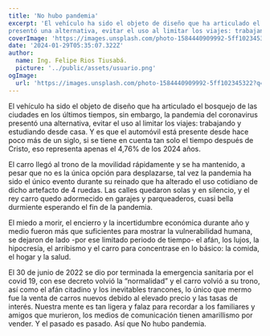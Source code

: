 ```yaml
---
title: 'No hubo pandemia'
excerpt: 'El vehículo ha sido el objeto de diseño que ha articulado el bosquejo de las ciudades en los últimos tiempos,sin embargo, la pandemia del coronavirus
presentó una alternativa, evitar el uso al limitar los viajes: trabajando y estudiando desde casa....'
coverImage: 'https://images.unsplash.com/photo-1584440909992-5ff102345322?q=80&w=2070&auto=format&fit=crop&ixlib=rb-4.0.3&ixid=M3wxMjA3fDB8MHxwaG90by1wYWdlfHx8fGVufDB8fHx8fA%3D%3D'
date: '2024-01-29T05:35:07.322Z'
author:
  name: Ing. Felipe Rios Tiusabá.
  picture: '../public/assets/usuario.png'
ogImage:
  url: 'https://images.unsplash.com/photo-1584440909992-5ff102345322?q=80&w=2070&auto=format&fit=crop&ixlib=rb-4.0.3&ixid=M3wxMjA3fDB8MHxwaG90by1wYWdlfHx8fGVufDB8fHx8fA%3D%3D'
---
```


El vehículo ha sido el objeto de diseño que ha articulado el bosquejo de las ciudades en los últimos tiempos, sin embargo, la pandemia del coronavirus presentó una alternativa, evitar el uso al limitar los viajes: trabajando y estudiando desde casa. Y es que el automóvil está presente desde hace poco más de un siglo, si se tiene en cuenta tan solo el tiempo después de Cristo, eso representa apenas el 4,76% de los 2024 años.

El carro llegó al trono de la movilidad rápidamente y se ha mantenido, a pesar que no es la única opción para desplazarse, tal vez la pandemia ha sido el único
evento durante su reinado que ha alterado el uso cotidiano de dicho artefacto de 4 ruedas. Las calles quedaron solas y en silencio, y el rey carro quedo adormecido
en garajes y parqueaderos, cuasi bella durmiente esperando el fin de la pandemia. 

El miedo a morir, el encierro y la incertidumbre económica durante año y medio fueron más que suficientes para mostrar la vulnerabilidad humana, se dejaron de
lado -por ese limitado periodo de tiempo- el afán, los lujos, la hipocresía, el arribismo y el carro para concentrase en lo básico: la comida, el hogar y la salud.

El 30 de junio de 2022 se dio por terminada la emergencia sanitaria por el covid 19, con ese decreto volvió la “normalidad” y el carro volvió a su trono, así como el
afán citadino y los inevitables trancones, lo único que mermo fue la venta de carros nuevos debido al elevado precio y las tasas de interés. Nuestra mente es tan ligera y falaz para recordar a los familiares y amigos que murieron, los medios de comunicación tienen amarillismo por vender. Y el pasado es pasado. Así que No hubo pandemia.